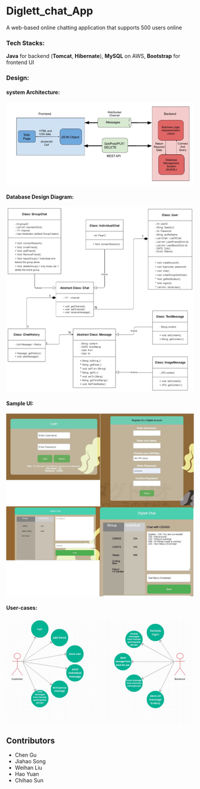 # Diglett_chat_App
A web-based online chatting application that supports 500 users online

### Tech Stacks:
**Java** for backend (**Tomcat**, **Hibernate**), **MySQL** on AWS, **Bootstrap** for frontend UI


### Design:

#### system Architecture:

![alt text](https://github.com/damonchen6886/Diglett_chat_App/blob/master/Documnets/system%20architecture.jpeg?raw=true)

#### Database Design Diagram:

![alt text](https://github.com/damonchen6886/Diglett_chat_App/blob/master/Documnets/UML.png?raw=true)



#### Sample UI:

![alt text](https://github.com/damonchen6886/Diglett_chat_App/blob/master/Documnets/0005.jpg?raw=true)

#### User-cases:
![alt text](https://github.com/damonchen6886/Diglett_chat_App/blob/master/Documnets/UML(user-case).jpeg?raw=true)





## Contributors
- Chen Gu
- Jiahao Song
- Weihan Liu
- Hao Yuan
- Chihao Sun

